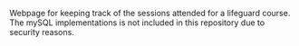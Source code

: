Webpage for keeping track of the sessions attended for a lifeguard course. The mySQL implementations is not included in this repository due to security reasons.
